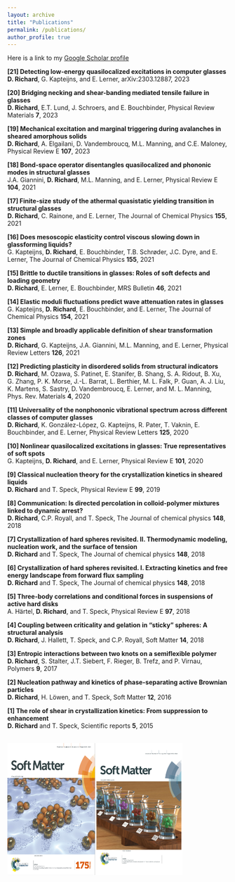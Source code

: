```yaml
---
layout: archive
title: "Publications"
permalink: /publications/
author_profile: true
---
```


Here is a link to my [Google Scholar profile](https://scholar.google.com/citations?user=jEhfz8kAAAAJ&hl=fr&oi=ao)


__[21] Detecting low-energy quasilocalized excitations in computer glasses__<br/>
**D. Richard**, G. Kapteijns, and E. Lerner, arXiv:2303.12887, 2023

__[20] Bridging necking and shear-banding mediated tensile failure in glasses__<br/>
**D. Richard**, E.T. Lund, J. Schroers, and E. Bouchbinder, Physical Review Materials __7__, 2023

__[19] Mechanical excitation and marginal triggering during avalanches in sheared amorphous solids__<br/>
**D. Richard**, A. Elgailani, D. Vandembroucq, M.L. Manning, and C.E. Maloney, Physical Review E __107__, 2023

__[18] Bond-space operator disentangles quasilocalized and phononic modes in structural glasses__<br/>
J.A. Giannini, **D. Richard**, M.L. Manning, and E. Lerner, Physical Review E __104__, 2021

__[17] Finite-size study of the athermal quasistatic yielding transition in structural glasses__<br/>
**D. Richard**, C. Rainone, and E. Lerner, The Journal of Chemical Physics __155__, 2021

__[16] Does mesoscopic elasticity control viscous slowing down in glassforming liquids?__<br/>
G. Kapteijns, **D. Richard**, E. Bouchbinder, T.B. Schrøder, J.C. Dyre, and E. Lerner, The Journal of Chemical Physics __155__, 2021

__[15] Brittle to ductile transitions in glasses: Roles of soft defects and loading geometry__<br/>
**D. Richard**, E. Lerner, E. Bouchbinder, MRS Bulletin __46__, 2021

__[14] Elastic moduli fluctuations predict wave attenuation rates in glasses__<br/>
G. Kapteijns, **D. Richard**, E. Bouchbinder, and E. Lerner, The Journal of Chemical Physics __154__, 2021

__[13] Simple and broadly applicable definition of shear transformation zones__<br/>
**D. Richard**, G. Kapteijns, J.A. Giannini, M.L. Manning, and E. Lerner, Physical Review Letters __126__, 2021

__[12] Predicting plasticity in disordered solids from structural indicators__<br/>
**D. Richard**, M. Ozawa, S. Patinet, E. Stanifer, B. Shang, S. A. Ridout, B. Xu, G. Zhang, P. K. Morse, J.-L. Barrat, L. Berthier, M. L. Falk, P. Guan, A. J. Liu, K. Martens, S. Sastry, D. Vandembroucq, E. Lerner, and M. L. Manning, Phys. Rev. Materials __4__, 2020

__[11] Universality of the nonphononic vibrational spectrum across different classes of computer glasses__<br/>
**D. Richard**, K. González-López, G. Kapteijns, R. Pater, T. Vaknin, E. Bouchbinder, and E. Lerner, Physical Review Letters __125__, 2020

__[10] Nonlinear quasilocalized excitations in glasses: True representatives of soft spots__<br/>
G. Kapteijns, **D. Richard**, and E. Lerner, Physical Review E __101__, 2020

__[9] Classical nucleation theory for the crystallization kinetics in sheared liquids__<br/>
**D. Richard** and T. Speck, Physical Review E __99__, 2019

__[8] Communication: Is directed percolation in colloid-polymer mixtures linked to dynamic arrest?__<br/>
**D. Richard**, C.P. Royall, and T. Speck, The Journal of chemical physics __148__, 2018

__[7] Crystallization of hard spheres revisited. II. Thermodynamic modeling, nucleation work, and the surface of tension__<br/>
**D. Richard** and T. Speck, The Journal of chemical physics __148__, 2018

__[6] Crystallization of hard spheres revisited. I. Extracting kinetics and free energy landscape from forward flux sampling__<br/>
**D. Richard** and T. Speck, The Journal of chemical physics __148__, 2018

__[5] Three-body correlations and conditional forces in suspensions of active hard disks__<br/>
A. Härtel, **D. Richard**, and T. Speck, Physical Review E __97__, 2018

__[4] Coupling between criticality and gelation in “sticky” spheres: A structural analysis__<br/>
**D. Richard**, J. Hallett, T. Speck, and C.P. Royall, Soft Matter __14__, 2018

__[3] Entropic interactions between two knots on a semiflexible polymer__<br/>
**D. Richard**, S. Stalter, J.T. Siebert, F. Rieger, B. Trefz, and P. Virnau, Polymers __9__, 2017

__[2] Nucleation pathway and kinetics of phase-separating active Brownian particles__<br/>
**D. Richard**, H. Löwen, and T. Speck, Soft Matter __12__, 2016

__[1] The role of shear in crystallization kinetics: From suppression to enhancement__<br/>
**D. Richard** and T. Speck, Scientific reports __5__, 2015


<br/>
<kbd> <img src="/images/cover_abp-min.png" width="200" height="300"><img src="/images/cover_gel-min.png" width="200" height="300"></kbd>


